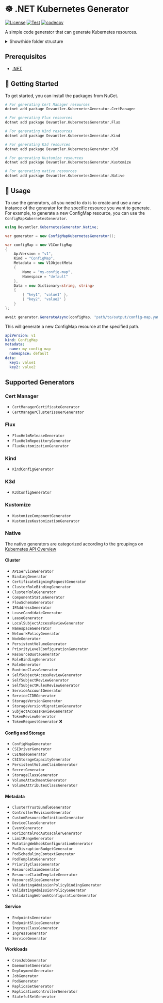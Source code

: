 # ☸️ .NET Kubernetes Generator

[![License](https://img.shields.io/badge/License-Apache_2.0-blue.svg)](https://opensource.org/licenses/Apache-2.0)
[![Test](https://github.com/devantler/dotnet-kubernetes-generator/actions/workflows/test.yaml/badge.svg)](https://github.com/devantler/dotnet-kubernetes-generator/actions/workflows/test.yaml)
[![codecov](https://codecov.io/gh/devantler/dotnet-kubernetes-generator/graph/badge.svg?token=RhQPb4fE7z)](https://codecov.io/gh/devantler/dotnet-kubernetes-generator)

A simple code generator that can generate Kubernetes resources.

<details>
  <summary>Show/hide folder structure</summary>

<!-- readme-tree start -->
```
.
├── .github
│   └── workflows
├── Devantler.KubernetesGenerator.CertManager
│   └── Models
│       └── IssuerRef
├── Devantler.KubernetesGenerator.CertManager.Tests
│   ├── CertManagerCertificateGeneratorTests
│   └── CertManagerClusterIssuerGeneratorTests
├── Devantler.KubernetesGenerator.Core
│   ├── Converters
│   └── Inspectors
├── Devantler.KubernetesGenerator.Flux
│   └── Models
│       ├── Dependencies
│       ├── Images
│       ├── KubeConfig
│       ├── Metadata
│       ├── Patches
│       ├── SecretRef
│       └── Sources
├── Devantler.KubernetesGenerator.Flux.Tests
│   ├── FluxHelmReleaseGeneratorTests
│   ├── FluxHelmRepositoryGeneratorTests
│   └── FluxKustomizationGeneratorTests
├── Devantler.KubernetesGenerator.K3d
│   └── Models
│       ├── Options
│       │   ├── K3d
│       │   ├── K3s
│       │   └── Runtime
│       └── Registries
├── Devantler.KubernetesGenerator.K3d.Tests
│   └── K3dConfigGeneratorTests
├── Devantler.KubernetesGenerator.KSail
├── Devantler.KubernetesGenerator.KSail.Tests
│   └── KSailClusterGeneratorTests
├── Devantler.KubernetesGenerator.Kind
│   └── Models
│       ├── Networking
│       └── Nodes
├── Devantler.KubernetesGenerator.Kind.Tests
│   └── KindConfigGeneratorTests
├── Devantler.KubernetesGenerator.Kustomize
│   └── Models
│       ├── Generators
│       └── Patches
├── Devantler.KubernetesGenerator.Kustomize.Tests
│   ├── KustomizeComponentGeneratorTests
│   └── KustomizeKustomizationGeneratorTests
├── Devantler.KubernetesGenerator.Native
│   ├── Cluster
│   ├── ConfigAndStorage
│   ├── Metadata
│   ├── Service
│   └── Workloads
└── Devantler.KubernetesGenerator.Native.Tests
    ├── ClusterTests
    │   ├── APIServiceGeneratorTests
    │   ├── BindingGeneratorTests
    │   ├── CertificateSigningRequestGeneratorTests
    │   ├── ClusterRoleBindingGeneratorTests
    │   ├── ClusterRoleGeneratorTests
    │   ├── ComponentStatusGeneratorTests
    │   ├── FlowSchemaGeneratorTests
    │   ├── IPAddressGeneratorTests
    │   ├── LeaseCandidateGeneratorTests
    │   ├── LeaseGeneratorTests
    │   ├── LocalSubjectAccessReviewGeneratorTests
    │   ├── NamespaceGeneratorTests
    │   ├── NetworkPolicyGeneratorTests
    │   ├── NodeGeneratorTests
    │   ├── PersistentVolumeGeneratorTests
    │   ├── PriorityLevelConfigurationGeneratorTests
    │   ├── ResourceQuotaGeneratorTests
    │   ├── RoleBindingGeneratorTests
    │   ├── RoleGeneratorTests
    │   ├── RuntimeClassGeneratorTests
    │   ├── SelfSubjectAccessReviewGeneratorTests
    │   ├── SelfSubjectReviewGeneratorTests
    │   ├── SelfSubjectRulesReviewGeneratorTests
    │   ├── ServiceAccountGeneratorTests
    │   ├── ServiceCIDRGeneratorTests
    │   ├── StorageVersionGeneratorTests
    │   ├── StorageVersionMigrationGeneratorTests
    │   ├── SubjectAccessReviewGeneratorTests
    │   └── TokenReviewGeneratorTests
    ├── ConfigAndStorageTests
    │   ├── CSIDriverGeneratorTests
    │   ├── CSINodeGeneratorTests
    │   ├── CSIStorageCapacityGeneratorTests
    │   ├── ConfigMapGeneratorTests
    │   ├── PersistentVolumeClaimGeneratorTests
    │   ├── SecretGeneratorTests
    │   ├── StorageClassGeneratorTests
    │   ├── VolumeAttachmentGeneratorTests
    │   └── VolumeAttributesClassGeneratorTests
    ├── MetadataTests
    │   ├── ClusterTrustBundleGeneratorTests
    │   ├── ControllerRevisionGeneratorTests
    │   ├── CustomResourceDefinitionGeneratorTests
    │   ├── DeviceClassGeneratorTests
    │   ├── EventGeneratorTests
    │   ├── HorizontalPodAutoscalerGeneratorTests
    │   ├── LimitRangeGeneratorTests
    │   ├── MutatingWebhookConfigurationGeneratorTests
    │   ├── PodDisruptionBudgetGeneratorTests
    │   ├── PodSchedulingContextGeneratorTests
    │   ├── PodTemplateGeneratorTests
    │   ├── PriorityClassGeneratorTests
    │   ├── ResourceClaimGeneratorTests
    │   ├── ResourceClaimTemplateGeneratorTests
    │   ├── ResourceSliceGeneratorTests
    │   ├── ValidatingAdmissionPolicyBindingGeneratorTests
    │   ├── ValidatingAdmissionPolicyGeneratorTests
    │   └── ValidatingWebhookConfigurationGeneratorTests
    ├── ServiceTests
    │   ├── EndpointSliceGeneratorTests
    │   ├── EndpointsGeneratorTests
    │   ├── IngressClassGeneratorTests
    │   ├── IngressGeneratorTests
    │   └── ServiceGeneratorTests
    └── WorkloadTests
        ├── CronJobGeneratorTests
        ├── DaemonSetGeneratorTests
        ├── DeploymentGeneratorTests
        ├── JobGeneratorTests
        ├── PodGeneratorTests
        ├── ReplicaSetGeneratorTests
        ├── ReplicationControllerGeneratorTests
        └── StatefulSetGeneratorTests

130 directories
```
<!-- readme-tree end -->

</details>

## Prerequisites

- [.NET](https://dotnet.microsoft.com/en-us/)

## 🚀 Getting Started

To get started, you can install the packages from NuGet.

```bash
# For generating Cert Manager resources
dotnet add package Devantler.KubernetesGenerator.CertManager

# For generating Flux resources
dotnet add package Devantler.KubernetesGenerator.Flux

# For generating Kind resources
dotnet add package Devantler.KubernetesGenerator.Kind

# For generating K3d resources
dotnet add package Devantler.KubernetesGenerator.K3d

# For generating Kustomize resources
dotnet add package Devantler.KubernetesGenerator.Kustomize

# For generating native resources
dotnet add package Devantler.KubernetesGenerator.Native
```

## 📝 Usage

To use the generators, all you need to do is to create and use a new instance of the generator for the specific resource you want to generate. For example, to generate a new ConfigMap resource, you can use the `ConfigMapKubernetesGenerator`.

```csharp
using Devantler.KubernetesGenerator.Native;

var generator = new ConfigMapKubernetesGenerator();

var configMap = new V1ConfigMap
{
    ApiVersion = "v1",
    Kind = "ConfigMap",
    Metadata = new V1ObjectMeta
    {
        Name = "my-config-map",
        Namespace = "default"
    },
    Data = new Dictionary<string, string>
    {
        { "key1", "value1" },
        { "key2", "value2" }
    }
};

await generator.GenerateAsync(configMap, "path/to/output/config-map.yaml");
```

This will generate a new ConfigMap resource at the specified path.

```yaml
apiVersion: v1
kind: ConfigMap
metadata:
  name: my-config-map
  namespace: default
data:
  key1: value1
  key2: value2
```

## Supported Generators

### Cert Manager

- `CertManagerCertificateGenerator`
- `CertManagerClusterIssuerGenerator`

### Flux

- `FluxHelmReleaseGenerator`
- `FluxHelmRepositoryGenerator`
- `FluxKustomizationGenerator`

### Kind

- `KindConfigGenerator`

### K3d

- `K3dConfigGenerator`

### Kustomize

- `KustomizeComponentGenerator`
- `KustomizeKustomizationGenerator`

### Native

The native generators are categorized according to the groupings on [Kubernetes API Overview](https://kubernetes.io/docs/reference/generated/kubernetes-api/v1.31)

#### Cluster

- `APIServiceGenerator`
- `BindingGenerator`
- `CertificateSigningRequestGenerator`
- `ClusterRoleBindingGenerator`
- `ClusterRoleGenerator`
- `ComponentStatusGenerator`
- `FlowSchemaGenerator`
- `IPAddressGenerator`
- `LeaseCandidateGenerator`
- `LeaseGenerator`
- `LocalSubjectAccessReviewGenerator`
- `NamespaceGenerator`
- `NetworkPolicyGenerator`
- `NodeGenerator`
- `PersistentVolumeGenerator`
- `PriorityLevelConfigurationGenerator`
- `ResourceQuotaGenerator`
- `RoleBindingGenerator`
- `RoleGenerator`
- `RuntimeClassGenerator`
- `SelfSubjectAccessReviewGenerator`
- `SelfSubjectReviewGenerator`
- `SelfSubjectRulesReviewGenerator`
- `ServiceAccountGenerator`
- `ServiceCIDRGenerator`
- `StorageVersionGenerator`
- `StorageVersionMigrationGenerator`
- `SubjectAccessReviewGenerator`
- `TokenReviewGenerator`
- `TokenRequestGenerator` ❌

#### Config and Storage

- `ConfigMapGenerator`
- `CSIDriverGenerator`
- `CSINodeGenerator`
- `CSIStorageCapacityGenerator`
- `PersistentVolumeClaimGenerator`
- `SecretGenerator`
- `StorageClassGenerator`
- `VolumeAttachmentGenerator`
- `VolumeAttributesClassGenerator`

#### Metadata

- `ClusterTrustBundleGenerator`
- `ControllerRevisionGenerator`
- `CustomResourceDefinitionGenerator`
- `DeviceClassGenerator`
- `EventGenerator`
- `HorizontalPodAutoscalerGenerator`
- `LimitRangeGenerator`
- `MutatingWebhookConfigurationGenerator`
- `PodDisruptionBudgetGenerator`
- `PodSchedulingContextGenerator`
- `PodTemplateGenerator`
- `PriorityClassGenerator`
- `ResourceClaimGenerator`
- `ResourceClaimTemplateGenerator`
- `ResourceSliceGenerator`
- `ValidatingAdmissionPolicyBindingGenerator`
- `ValidatingAdmissionPolicyGenerator`
- `ValidatingWebhookConfigurationGenerator`

#### Service

- `EndpointsGenerator`
- `EndpointSliceGenerator`
- `IngressClassGenerator`
- `IngressGenerator`
- `ServiceGenerator`

#### Workloads

- `CronJobGenerator`
- `DaemonSetGenerator`
- `DeploymentGenerator`
- `JobGenerator`
- `PodGenerator`
- `ReplicaSetGenerator`
- `ReplicationControllerGenerator`
- `StatefulSetGenerator`
